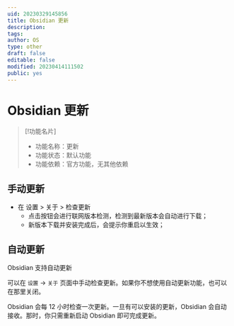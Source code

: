 ```yaml
---
uid: 20230329145856
title: Obsidian 更新
description: 
tags: 
author: OS
type: other
draft: false
editable: false
modified: 20230414111502
public: yes
---
```


# Obsidian 更新

> [!功能名片]
> - 功能名称：更新
> - 功能状态：默认功能
> - 功能依赖：官方功能，无其他依赖

## 手动更新

- 在 设置 > 关于 > 检查更新
	- 点击按钮会进行联网版本检测，检测到最新版本会自动进行下载；
	- 新版本下载并安装完成后，会提示你重启以生效；

## 自动更新

Obsidian 支持自动更新

可以在 `设置` -> `关于` 页面中手动检查更新。如果你不想使用自动更新功能，也可以在那里关闭。

Obsidian 会每 12 小时检查一次更新。一旦有可以安装的更新，Obsidian 会自动接收。那时，你只需重新启动 Obsidian 即可完成更新。
